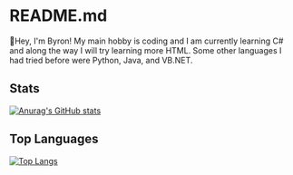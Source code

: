 # README.md

👋Hey, I'm Byron! My main hobby is coding and I am currently learning C# and along the way I will try learning more HTML. Some other languages I had tried before were Python, Java, and VB.NET.

## Stats

[![Anurag's GitHub stats](https://github-readme-stats.vercel.app/api?username=byronbytes&show_icons=true&theme=tokyonight)](https://github.com/anuraghazra/github-readme-stats)

## Top Languages

[![Top Langs](https://github-readme-stats.vercel.app/api/top-langs/?username=byronbytes&theme=tokyonight&layout=compact)](https://github.com/anuraghazra/github-readme-stats)

